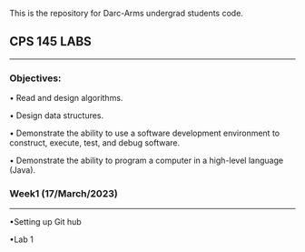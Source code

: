 This is the repository for Darc-Arms undergrad students code.
## CPS 145 LABS 
----------
### Objectives:
• Read and design algorithms.

• Design data structures.

• Demonstrate the ability to use a software development environment to construct, execute, test, and
debug software.

• Demonstrate the ability to program a computer in a high-level language (Java).


### Week1 (17/March/2023)
--------
•Setting up Git hub

•Lab 1
